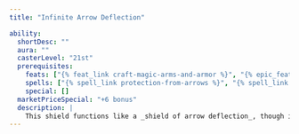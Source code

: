 ```yaml
---
title: "Infinite Arrow Deflection"

ability:
  shortDesc: ""
  aura: ""
  casterLevel: "21st"
  prerequisites:
    feats: ["{% feat_link craft-magic-arms-and-armor %}", "{% epic_feat_link craft-epic-magic-arms-and-armor %}"]
    spells: ["{% spell_link protection-from-arrows %}", "{% spell_link shield %}"]
    special: []
  marketPriceSpecial: "+6 bonus"
  description: |
    This shield functions like a _shield of arrow deflection_, though it can deflect any number of projectiles or thrown weapons each round. Any time the bearer would normally be struck by a ranged weapon, he or she can make a Reflex saving throw (DC 20). If the ranged weapon has an enhancement bonus, the DC increases by that amount. If he or she succeeds, the shield deflects the weapon. The bearer must be aware of the attack and not flat-footed. Attempting to deflect a ranged weapon doesn't count as an action. Exceptional ranged weapons, such as boulders hurled by giants or ranged spells, can't be deflected.
---
```


